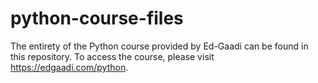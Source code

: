 # python-course-files
The entirety of the Python course provided by Ed-Gaadi can be found in this repository. To access the course, please visit https://edgaadi.com/python.
